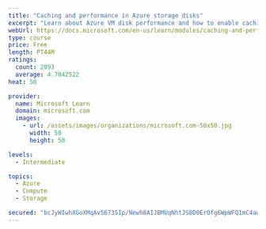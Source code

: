 ```yaml
---
title: "Caching and performance in Azure storage disks"
excerpt: "Learn about Azure VM disk performance and how to enable caching to help optimize read and write access to storage."
webUrl: https://docs.microsoft.com/en-us/learn/modules/caching-and-performance-azure-storage-and-disks/
type: course
price: Free
length: PT44M
ratings:
  count: 2093
  average: 4.7042522
heat: 50

provider:
  name: Microsoft Learn
  domain: microsoft.com
  images:
    - url: /assets/images/organizations/microsoft.com-50x50.jpg
      width: 50
      height: 50

levels:
  - Intermediate

topics:
  - Azure
  - Compute
  - Storage

secured: "bcJyWIwhXGoXMqAv5673SIp/Newh8AIJBMUqNhtJSBD0ErOfg6WpWFQ1mC4awe+WoavFVuNjkyWmgsInBTMgHPkwl2yFIOHtHx/0ahxGkbe7jmNXPmyF6S9f0K7Y4lL2xR/kPXgTwhWqhHrO9DYJi8rWgnMrvS4FmTtjehA+tcMccrNnkdjAVm9UNxDi+WG12HeYZSKbXZQU6McNRpr7UNAZ5RU0lTlc/wW9UQkTMMU6BYVPOYtcKiSlgLW54DVgQ2/VJ7Ws6U5KXbKNltI0cqhf3UNGt75AkZpGe7WbpeHa6NsWF+c48fIvWfESfKmEBA+tpokTgw71btPKAeWQ16YzohGh4VjKl7gWYy+P5ZSLOIRtr42smjBZ0ZkGM2o3NaRkN+I7WiEMK+wp6P7e9GpXHJZj8MExOmnH7UVZjLc=;5P02wQPK2xCqf6UdGhlhTg=="
---
```


